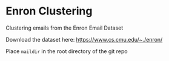 # Enron Clustering
Clustering emails from the Enron Email Dataset

Download the dataset here: https://www.cs.cmu.edu/~./enron/

Place `maildir` in the root directory of the git repo  
